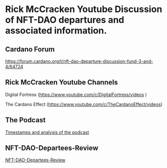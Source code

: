 # Rick McCracken Youtube Discussion of NFT-DAO departures and associated information.

## Cardano Forum

https://forum.cardano.org/t/nft-dao-departure-discussion-fund-3-and-4/64724

## Rick McCracken Youtube Channels

Digital Fortress (https://www.youtube.com/c/DigitalFortress/videos )

The Cardano Effect (https://www.youtube.com/c/TheCardanoEffect/videos)

## The Podcast

[Timestamps and analysis of the podcast](../Digital-Fortress/Timestamps.md)

## NFT-DAO-Departees-Review

[NFT-DAO-Departees-Review](/Digital-Fortress/NFT-DAO-Departees-Review/README.md)


